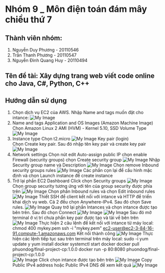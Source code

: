 # Nhóm 9 _ Môn điện toán đám mây chiều thứ 7
## Thành viên nhóm:
1. Nguyễn Duy Phương - 20110546
2. Trần Thanh Phương - 20110547
3. Nguyễn Đình Quang Huy - 20110494
## Tên đề tài: Xây dựng trang web viết code online cho Java, C#, Python, C++
## Hướng dẫn sử dụng
1. Chọn dịch vụ EC2 của AWS.
Nhập Name and tags muốn đặt cho intance:
![My Image](https://raw.githubusercontent.com/YamiDP/CompileOnline/main/image/image_2022-12-24_21-34-35.png)
2. Name and tags Application and OS Images (Amazon Machine Image)
Chọn Amazon Linux 2 AMI (HVM) - Kernel 5.10, SSD Volume Type
![My Image](https://raw.githubusercontent.com/YamiDP/CompileOnline/main/image/image_2022-12-24_21-34-46.png)
3. Instance type
Chọn t2.micro
![My Image](https://raw.githubusercontent.com/YamiDP/CompileOnline/main/image/image_2022-12-24_21-35-15.png)
Key pair (login)<br />
Chọn Create key pair. Sau đó nhập tên key pair và create key pair<br />
![My Image](https://raw.githubusercontent.com/YamiDP/CompileOnline/main/image/image_2022-12-24_21-35-20.png)
3. Network settings 
Chọn nút edit
Auto-assign public IP chọn enable
Firewall (security groups) chọn Create security group
![My Image](https://raw.githubusercontent.com/YamiDP/CompileOnline/main/image/image_2022-12-24_21-35-24.png) 
Nhập Security group name và Description
![My Image](https://raw.githubusercontent.com/YamiDP/CompileOnline/main/image/image_2022-12-24_21-35-28.png)
Chọn remove Inbound security groups rules
![My Image](https://raw.githubusercontent.com/YamiDP/CompileOnline/main/image/image_2022-12-24_21-35-31.png)
Các phần cọn lại để cấu hình mặc định và chọn Launch instance để create instance
4. Trở lại phần EC2 Dashboard
Click chọn Security groups
![My Image](https://raw.githubusercontent.com/YamiDP/CompileOnline/main/image/image_2022-12-24_21-35-35.png) 
Chọn group security tương ứng với tên của group security được phía trên
![My Image](https://raw.githubusercontent.com/YamiDP/CompileOnline/main/image/image_2022-12-24_21-35-39.png)
Chọn phần Inbound rules và chọn Edit inbound rules
![My Image](https://raw.githubusercontent.com/YamiDP/CompileOnline/main/image/image_2022-12-24_21-35-42.png)
Thiết SSH để client kết nối với intance và HTTP để triển khai dịch vụ web. Cả 2 đều chọn Anywhere-IPv4. Sau đó chọn Save rules.
![My Image](https://raw.githubusercontent.com/YamiDP/CompileOnline/main/image/image_2022-12-24_21-35-46.png)
Quay trở lại phần Intances và chọn intance được tạo bên trên. Sau đó chọn Connect
![My Image](https://raw.githubusercontent.com/YamiDP/CompileOnline/main/image_2022-12-24_21-35-50.png) 
![My Image](./image/image_2022-12-24_21-35-53.png)
Sau đó mở terminal ở vị trí chưa phần key pair được tạo và tải về bên trên
![My Image](https://raw.githubusercontent.com/YamiDP/CompileOnline/main/image/image_2022-12-24_21-35-57.png)
Thực hiện 2 câu lệnh để kết nối với intance từ máy local:
chmod 400 mykey.pem
ssh -i "mykey.pem" ec2-user@ec2-3-84-16-91.compute-1.amazonaws.com
Kết nối thành công
![My Image](https://raw.githubusercontent.com/YamiDP/CompileOnline/main/image/image_2022-12-24_21-36-01.png)
Thực hiện các lệnh tiếp tục sau trên terminal trên máy local:
sudo -i
yum update y
yum install docker
systemctl start docker
docker pull phuondog/final-project-cp:1.0.0
docker run -p 80:8080 phuondog/final-project-cp:1.0.0    
![My Image](https://raw.githubusercontent.com/YamiDP/CompileOnline/main/image/image_2022-12-24_21-36-05.png)
Click chọn intance được tạo bên trên
![My Image](https://raw.githubusercontent.com/YamiDP/CompileOnline/main/image/image_2022-12-24_21-36-09.png)
Copy Public IPv4 address hoặc Public IPv4 DNS để xem kết quả
![My Image](https://raw.githubusercontent.com/YamiDP/CompileOnline/main/image/image_2022-12-24_21-36-12.png)







